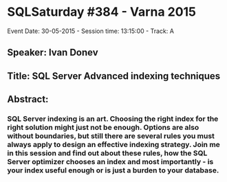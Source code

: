 # SQLSaturday #384 - Varna 2015
Event Date: 30-05-2015 - Session time: 13:15:00 - Track: A
## Speaker: Ivan Donev
## Title: SQL Server Advanced indexing techniques
## Abstract:
### SQL Server indexing is an art. Choosing the right index for the right solution might just not be enough. Options are also without boundaries, but still there are several rules you must always apply to design an effective indexing strategy. Join me in this session and find out about these rules, how the SQL Server optimizer chooses an index and most importantly - is your index useful enough or is just a burden to your database. 
